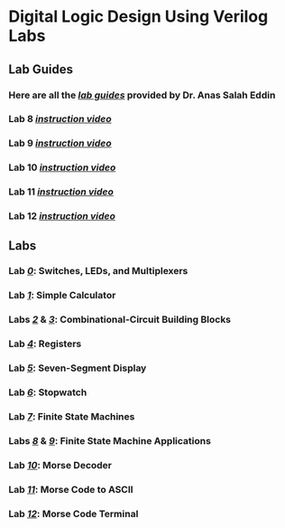 # Digital Logic Design Using Verilog Labs

## Lab Guides
### Here are all the [*lab guides*](https://github.com/fctanglao/DigitalLogicDesignUsingVerilogLabs/tree/main/Lab%20Guides) provided by Dr. Anas Salah Eddin
### Lab 8 [*instruction video*](https://www.youtube.com/watch?v=njegx9eWd7w)
### Lab 9 [*instruction video*](https://www.youtube.com/watch?v=zQhMHgk4W3U)
### Lab 10 [*instruction video*](https://www.youtube.com/watch?v=AN1Eva2uNnc)
### Lab 11 [*instruction video*](https://www.youtube.com/watch?v=bmwoXTgZ6F8)
### Lab 12 [*instruction video*](https://www.youtube.com/watch?v=lK4G1gV_BS4)

## Labs
### Lab [*0*](https://github.com/fctanglao/DigitalLogicDesignUsingVerilogLabs/tree/main/Lab%200): Switches, LEDs, and Multiplexers
### Lab [*1*](https://github.com/fctanglao/DigitalLogicDesignUsingVerilogLabs/tree/main/Lab%201): Simple Calculator
### Labs [*2*](https://github.com/fctanglao/DigitalLogicDesignUsingVerilogLabs/tree/main/Lab%202) & [*3*](https://github.com/fctanglao/DigitalLogicDesignUsingVerilogLabs/tree/main/Lab%203): Combinational-Circuit Building Blocks
### Lab [*4*](https://github.com/fctanglao/DigitalLogicDesignUsingVerilogLabs/tree/main/Lab%204): Registers
### Lab [*5*](https://github.com/fctanglao/DigitalLogicDesignUsingVerilogLabs/tree/main/Lab%205): Seven-Segment Display
### Lab [*6*](https://github.com/fctanglao/DigitalLogicDesignUsingVerilogLabs/tree/main/Lab%206): Stopwatch
### Lab [*7*](https://github.com/fctanglao/DigitalLogicDesignUsingVerilogLabs/tree/main/Lab%207): Finite State Machines
### Labs [*8*](https://github.com/fctanglao/DigitalLogicDesignUsingVerilogLabs/tree/main/Lab%208) & [*9*](https://github.com/fctanglao/DigitalLogicDesignUsingVerilogLabs/tree/main/Lab%209): Finite State Machine Applications
### Lab [*10*](https://github.com/fctanglao/DigitalLogicDesignUsingVerilogLabs/tree/main/Lab%2010): Morse Decoder
### Lab [*11*](https://github.com/fctanglao/DigitalLogicDesignUsingVerilogLabs/tree/main/Lab%2011): Morse Code to ASCII
### Lab [*12*](https://github.com/fctanglao/DigitalLogicDesignUsingVerilogLabs/blob/main/Lab%20Guides/Lab%2012%20-%20Morse%20Code%20Terminal.pdf): Morse Code Terminal
